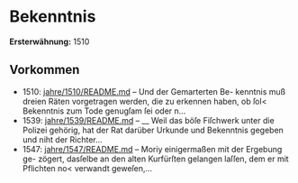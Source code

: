 # Bekenntnis

**Ersterwähnung:** 1510

## Vorkommen
- 1510: [jahre/1510/README.md](../jahre/1510/README.md) – Und der Gemarterten Be-
kenntnis muß dreien Räten vorgetragen werden, die zu
erkennen haben, ob ſol< Bekenntnis zum Tode genugſam
ſei oder n...
- 1539: [jahre/1539/README.md](../jahre/1539/README.md) – __ Weil das böſe Fiſchwerk unter die Polizei gehörig,
hat der Rat darüber Urkunde und Bekenntnis gegeben
und niht der Richter...
- 1547: [jahre/1547/README.md](../jahre/1547/README.md) – Moriy einigermaßen mit der Ergebung ge-
zögert, dasſelbe an den alten Kurfürſten gelangen laſſen,
dem er mit Pflichten no< verwandt geweſen,...
